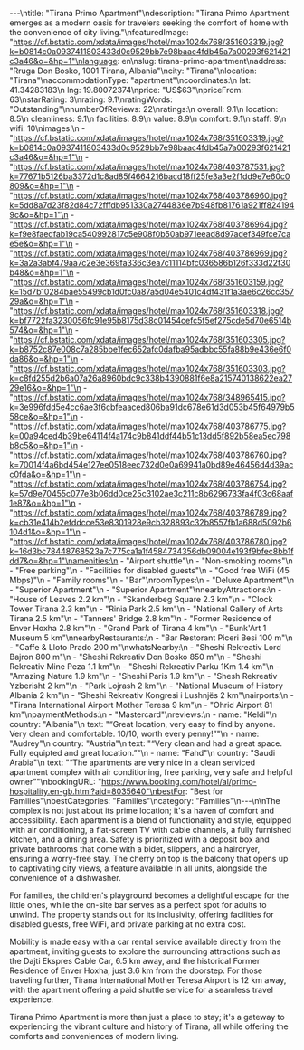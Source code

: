 ---\ntitle: "Tirana Primo Apartment"\ndescription: "Tirana Primo Apartment emerges as a modern oasis for travelers seeking the comfort of home with the convenience of city living."\nfeaturedImage: "https://cf.bstatic.com/xdata/images/hotel/max1024x768/351603319.jpg?k=b0814c0a0937411803433d0c9529bb7e98baac4fdb45a7a00293f621421c3a46&o=&hp=1"\nlanguage: en\nslug: tirana-primo-apartment\naddress: "Rruga Don Bosko, 1001 Tirana, Albania"\ncity: "Tirana"\nlocation: "Tirana"\naccommodationType: "apartment"\ncoordinates:\n  lat: 41.34283183\n  lng: 19.80072374\nprice: "US$63"\npriceFrom: 63\nstarRating: 3\nrating: 9.1\nratingWords: "Outstanding"\nnumberOfReviews: 22\nratings:\n  overall: 9.1\n  location: 8.5\n  cleanliness: 9.1\n  facilities: 8.9\n  value: 8.9\n  comfort: 9.1\n  staff: 9\n  wifi: 10\nimages:\n  - "https://cf.bstatic.com/xdata/images/hotel/max1024x768/351603319.jpg?k=b0814c0a0937411803433d0c9529bb7e98baac4fdb45a7a00293f621421c3a46&o=&hp=1"\n  - "https://cf.bstatic.com/xdata/images/hotel/max1024x768/403787531.jpg?k=77671b5126ba3372d1c8ad85f4664216bacd18ff25fe3a3e2f1dd9e7e60c0809&o=&hp=1"\n  - "https://cf.bstatic.com/xdata/images/hotel/max1024x768/403786960.jpg?k=5dd8a7d23f82d84c72fffdb951330a2744836e7b948fb81761a921ff8241949c&o=&hp=1"\n  - "https://cf.bstatic.com/xdata/images/hotel/max1024x768/403786964.jpg?k=f9e8faedfab19ca540992817c5e908f0b50ab971eead8d97adef349fce7cae5e&o=&hp=1"\n  - "https://cf.bstatic.com/xdata/images/hotel/max1024x768/403786969.jpg?k=3a2a3abf479aa7c2e3e369fa336c3ea7c11114bfc036586b126f333d22f30b48&o=&hp=1"\n  - "https://cf.bstatic.com/xdata/images/hotel/max1024x768/351603159.jpg?k=15d7b10284bae55499cb1d0fc0a87a5d04e5401c4df431f1a3ae6c26cc35729a&o=&hp=1"\n  - "https://cf.bstatic.com/xdata/images/hotel/max1024x768/351603318.jpg?k=bf7722fa3230056fc91e95b8175d38c01454cefc5f5ef275cde5d70e6514b574&o=&hp=1"\n  - "https://cf.bstatic.com/xdata/images/hotel/max1024x768/351603305.jpg?k=b8752c87e008c7a285bbe1fec652afc0dafba95adbbc55fa88b9e436e6f0da86&o=&hp=1"\n  - "https://cf.bstatic.com/xdata/images/hotel/max1024x768/351603303.jpg?k=c8fd255d2b6a07a26a8960bdc9c338b4390881f6e8a215740138622ea2729e16&o=&hp=1"\n  - "https://cf.bstatic.com/xdata/images/hotel/max1024x768/348965415.jpg?k=3e996fdd5e4cc6ae3f6cbfeaaced806ba91dc678e61d3d053b45f64979b558ce&o=&hp=1"\n  - "https://cf.bstatic.com/xdata/images/hotel/max1024x768/403786775.jpg?k=00a94ced4b39be64114f4a174c9b841ddf44b51c13dd5f892b58ea5ec798b8c5&o=&hp=1"\n  - "https://cf.bstatic.com/xdata/images/hotel/max1024x768/403786760.jpg?k=70014f4a6bd454e127ee0518eec732d0e0a69941a0bd89e46456d4d39acc0fda&o=&hp=1"\n  - "https://cf.bstatic.com/xdata/images/hotel/max1024x768/403786754.jpg?k=57d9e70455c077e3b06dd0ce25c3102ae3c211c8b6296733fa4f03c68aaf1e87&o=&hp=1"\n  - "https://cf.bstatic.com/xdata/images/hotel/max1024x768/403786789.jpg?k=cb31e414b2efddcce53e8301928e9cb328893c32b8557fb1a688d5092b6104d1&o=&hp=1"\n  - "https://cf.bstatic.com/xdata/images/hotel/max1024x768/403786780.jpg?k=16d3bc78448768523a7c775ca1a1f4584734356db09004e193f9bfec8bb1fdd7&o=&hp=1"\namenities:\n  - "Airport shuttle"\n  - "Non-smoking rooms"\n  - "Free parking"\n  - "Facilities for disabled guests"\n  - "Good free WiFi (45 Mbps)"\n  - "Family rooms"\n  - "Bar"\nroomTypes:\n  - "Deluxe Apartment"\n  - "Superior Apartment"\n  - "Superior Apartment"\nnearbyAttractions:\n  - "House of Leaves 2.2 km"\n  - "Skanderbeg Square 2.3 km"\n  - "Clock Tower Tirana 2.3 km"\n  - "Rinia Park 2.5 km"\n  - "National Gallery of Arts Tirana 2.5 km"\n  - "Tanners' Bridge 2.8 km"\n  - "Former Residence of Enver Hoxha 2.8 km"\n  - "Grand Park of Tirana 4 km"\n  - "Bunk'Art 1 Museum 5 km"\nnearbyRestaurants:\n  - "Bar Restorant Piceri Besi 100 m"\n  - "Caffe & Lloto Prado 200 m"\nwhatsNearby:\n  - "Sheshi Rekreativ Lord Bajron 800 m"\n  - "Sheshi Rekreativ Don Bosko 850 m"\n  - "Sheshi Rekreativ Mine Peza 1.1 km"\n  - "Sheshi Rekreativ Parku 1Km 1.4 km"\n  - "Amazing Nature 1.9 km"\n  - "Sheshi Paris 1.9 km"\n  - "Shesh Rekreativ Yzberisht 2 km"\n  - "Park Lojrash 2 km"\n  - "National Museum of History Albania 2 km"\n  - "Sheshi Rekreativ Kongresi i Lushnjës 2 km"\nairports:\n  - "Tirana International Airport Mother Teresa 9 km"\n  - "Ohrid Airport 81 km"\npaymentMethods:\n  - "Mastercard"\nreviews:\n  - name: "Keldi"\n    country: "Albania"\n    text: "“Great location, very easy to find by anyone. Very clean and comfortable. 10/10, worth every penny!”"\n  - name: "Audrey"\n    country: "Austria"\n    text: "“Very clean and had a great space. Fully equipted and great location.”"\n  - name: "Fahd"\n    country: "Saudi Arabia"\n    text: "“The apartments are very nice in a clean serviced apartment complex with air conditioning, free parking, very safe and helpful owner”"\nbookingURL: "https://www.booking.com/hotel/al/primo-hospitality.en-gb.html?aid=8035640"\nbestFor: "Best for Families"\nbestCategories: "Families"\ncategory: "Families"\n---\n\nThe complex is not just about its prime location; it's a haven of comfort and accessibility. Each apartment is a blend of functionality and style, equipped with air conditioning, a flat-screen TV with cable channels, a fully furnished kitchen, and a dining area. Safety is prioritized with a deposit box and private bathrooms that come with a bidet, slippers, and a hairdryer, ensuring a worry-free stay. The cherry on top is the balcony that opens up to captivating city views, a feature available in all units, alongside the convenience of a dishwasher.

For families, the children's playground becomes a delightful escape for the little ones, while the on-site bar serves as a perfect spot for adults to unwind. The property stands out for its inclusivity, offering facilities for disabled guests, free WiFi, and private parking at no extra cost.

Mobility is made easy with a car rental service available directly from the apartment, inviting guests to explore the surrounding attractions such as the Dajti Ekspres Cable Car, 6.5 km away, and the historical Former Residence of Enver Hoxha, just 3.6 km from the doorstep. For those traveling further, Tirana International Mother Teresa Airport is 12 km away, with the apartment offering a paid shuttle service for a seamless travel experience.

Tirana Primo Apartment is more than just a place to stay; it's a gateway to experiencing the vibrant culture and history of Tirana, all while offering the comforts and conveniences of modern living.